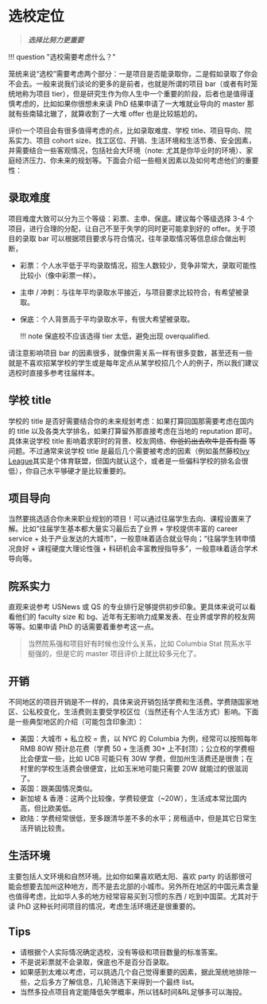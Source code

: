# 选校定位

> ***选择比努力更重要***

!!! question "选校需要考虑什么？"

笼统来说“选校”需要考虑两个部分：一是项目是否能录取你，二是假如录取了你会不会去。一般来说我们谈论的更多的是前者，也就是所谓的项目 bar（或者有时笼统地称为项目 tier），但是研究生作为你人生中一个重要的阶段，后者也是值得谨慎考虑的，比如如果你很想未来读 PhD 结果申请了一大堆就业导向的 master 那就有些南辕北辙了，就算收割了一大堆 offer 也是比较尴尬的。

评价一个项目会有很多值得考虑的点，比如录取难度、学校 title、项目导向、院系实力、项目 cohort size、找工区位、开销、生活环境和生活节奏、安全因素，并需要结合一些客观情况，包括社会大环境（note: 尤其是你毕业时的环境）、家庭经济压力、你未来的规划等。下面会介绍一些相关因素以及如何考虑他们的重要性：

## 录取难度

项目难度大致可以分为三个等级：彩票、主申、保底。建议每个等级选择 3-4 个项目，进行合理的分配，让自己不至于失学的同时更可能拿到好的 offer。关于项目的录取 bar 可以根据项目要求与符合情况，往年录取情况等信息综合做出判断，

- 	彩票：个人水平低于平均录取情况，招生人数较少，竞争非常大，录取可能性比较小（像中彩票一样）。
- 	主申 / 冲刺：与往年平均录取水平接近，与项目要求比较符合，有希望被录取。
- 	保底：个人背景高于平均录取水平，有很大希望被录取。

	!!! note
		保底校不应该选得 tier 太低，避免出现 overqualified.
		

请注意影响项目 bar 的因素很多，就像供需关系一样有很多变数，甚至还有一些就是不喜欢招某学校的学生或是每年定点从某学校招几个人的例子，所以我们建议选校时直接多参考往届样本。

## 学校 title

学校的 title 是否好需要结合你的未来规划考虑：如果打算回国那需要考虑在国内的 title 以及各类大学排名，如果打算留外那直接考虑在当地的 reputation 即可。具体来说学校 title 影响着求职时的背景、校友网络、~~你爸妈出去吹牛是否有面~~ 等问题。不过通常来说学校 title 是最后几个需要被考虑的因素（例如虽然藤校[Ivy League](https://en.wikipedia.org/wiki/Ivy_League)其实是个体育联盟，但国内就认这个，或者是一些偏科学校的排名会很低），你自己水平够硬才是比较重要的。

## 项目导向


当然要挑选适合你未来职业规划的项目！可以通过往届学生去向、课程设置来了解。比如“往届学生基本都大量实习最后去了业界 + 学校提供丰富的 career service + 处于产业发达的大城市”，一般意味着适合就业导向；“往届学生转申情况良好 + 课程硬度大理论性强 + 科研机会丰富教授指导多”，一般意味着适合学术导向等。


## 院系实力

直观来说参考 USNews 或 QS 的专业排行足够提供初步印象。更具体来说可以看看他们的 faculty size 和 bg、近年有无影响力成果发表、在业界或学界的校友网等等。如果申请 PhD 的话需要着重参考这一点。

> 当然院系强和项目好有时候也没什么关系，比如 Columbia Stat 院系水平挺强的，但是它的 master 项目评价上就比较多元化了。

## 开销

不同地区的项目开销是不一样的，具体来说开销包括学费和生活费。学费随国家地区、公私校变化，生活费则主要受学校区位（当然还有个人生活方式）影响。下面是一些典型地区的介绍（可能包含印象流）：

-   美国：大城市 + 私立校 = 贵，以 NYC 的 Columbia 为例，经常可以按照每年 RMB 80W 预计总花费（学费 50 + 生活费 30+ 上不封顶）；公立校的学费相比会便宜一些，比如 UCB 可能只有 30W 学费，但加州生活费还是很贵；在村里的学校生活费会很便宜，比如玉米地可能只需要 20W 就能过的很滋润了。
-   英国：跟美国情况类似。
-   新加坡 & 香港：这两个比较像，学费较便宜（~20W），生活成本常比国内高，但比欧美低。
-   欧陆：学费经常很低，至多跟清华差不多的水平；房租适中，但是其它日常生活开销比较贵。

## 生活环境

主要包括人文环境和自然环境。比如你如果喜欢晒太阳、喜欢 party 的话那很可能会想要去加州这种地方，而不是去北部的小城市。另外所在地区的中国元素含量也值得考虑，比如华人多的地方经常容易买到习惯的东西 / 吃到中国菜。尤其对于读 PhD 这种长时间项目的情况，考虑生活环境还是很重要的。

## Tips

-   请根据个人实际情况确定选校，没有等级和项目数量的标准答案。
-   不是说彩票就不会录取，保底也不是百分百录取。
-   如果感到太难以考虑，可以挑选几个自己觉得重要的因素，据此笼统地排除一些，之后多方了解信息，几轮筛选下来得到一个最终 list。
-   当然多投点项目肯定能降低失学概率，所以钱&时间&RL足够多可以海投。
